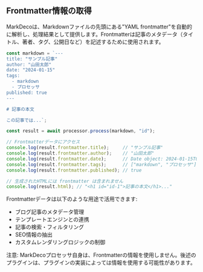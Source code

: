 ## Frontmatter情報の取得

MarkDecoは、Markdownファイルの先頭にある"YAML frontmatter"を自動的に解析し、処理結果として提供します。Frontmatterは記事のメタデータ（タイトル、著者、タグ、公開日など）を記述するために使用されます。

```typescript
const markdown = `---
title: "サンプル記事"
author: "山田太郎"
date: "2024-01-15"
tags:
  - markdown
  - プロセッサ
published: true
---

# 記事の本文

この記事では...`;

const result = await processor.process(markdown, "id");

// Frontmatterデータにアクセス
console.log(result.frontmatter.title);     // "サンプル記事"
console.log(result.frontmatter.author);    // "山田太郎"
console.log(result.frontmatter.date);      // Date object: 2024-01-15T00:00:00.000Z
console.log(result.frontmatter.tags);      // ["markdown", "プロセッサ"]
console.log(result.frontmatter.published); // true

// 生成されたHTMLには frontmatter は含まれません
console.log(result.html); // "<h1 id="id-1">記事の本文</h1>..."
```

Frontmatterデータは以下のような用途で活用できます:

* ブログ記事のメタデータ管理
* テンプレートエンジンとの連携
* 記事の検索・フィルタリング
* SEO情報の抽出
* カスタムレンダリングロジックの制御

注意: MarkDecoプロセッサ自身は、Frontmatterの情報を使用しません。後述のプラグインは、プラグインの実装によっては情報を使用する可能性があります。
